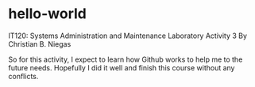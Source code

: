 # hello-world
IT120: Systems Administration and Maintenance Laboratory Activity 3 By Christian B. Niegas

So for this activity, I expect to learn how Github works to help me to the future needs. Hopefully I did it well and finish this course without any conflicts.
